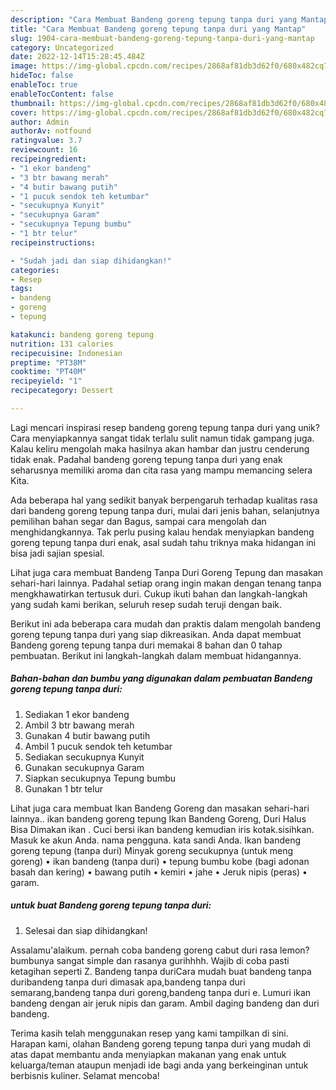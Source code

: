 ```yaml
---
description: "Cara Membuat Bandeng goreng tepung tanpa duri yang Mantap"
title: "Cara Membuat Bandeng goreng tepung tanpa duri yang Mantap"
slug: 1904-cara-membuat-bandeng-goreng-tepung-tanpa-duri-yang-mantap
category: Uncategorized
date: 2022-12-14T15:28:45.484Z
image: https://img-global.cpcdn.com/recipes/2868af81db3d62f0/680x482cq70/bandeng-goreng-tepung-tanpa-duri-foto-resep-utama.jpg
hideToc: false
enableToc: true
enableTocContent: false
thumbnail: https://img-global.cpcdn.com/recipes/2868af81db3d62f0/680x482cq70/bandeng-goreng-tepung-tanpa-duri-foto-resep-utama.jpg
cover: https://img-global.cpcdn.com/recipes/2868af81db3d62f0/680x482cq70/bandeng-goreng-tepung-tanpa-duri-foto-resep-utama.jpg
author: Admin
authorAv: notfound
ratingvalue: 3.7
reviewcount: 16
recipeingredient:
- "1 ekor bandeng"
- "3 btr bawang merah"
- "4 butir bawang putih"
- "1 pucuk sendok teh ketumbar"
- "secukupnya Kunyit"
- "secukupnya Garam"
- "secukupnya Tepung bumbu"
- "1 btr telur"
recipeinstructions:

- "Sudah jadi dan siap dihidangkan!"
categories:
- Resep
tags:
- bandeng
- goreng
- tepung

katakunci: bandeng goreng tepung 
nutrition: 131 calories
recipecuisine: Indonesian
preptime: "PT38M"
cooktime: "PT40M"
recipeyield: "1"
recipecategory: Dessert

---
```





Lagi mencari inspirasi resep bandeng goreng tepung tanpa duri yang unik? Cara menyiapkannya sangat tidak terlalu sulit namun tidak gampang juga. Kalau keliru mengolah maka hasilnya akan hambar dan justru cenderung tidak enak. Padahal bandeng goreng tepung tanpa duri yang enak seharusnya memiliki aroma dan cita rasa yang mampu memancing selera Kita.





Ada beberapa hal yang sedikit banyak berpengaruh terhadap kualitas rasa dari bandeng goreng tepung tanpa duri, mulai dari jenis bahan, selanjutnya pemilihan bahan segar dan Bagus, sampai cara mengolah dan menghidangkannya. Tak perlu pusing kalau hendak menyiapkan bandeng goreng tepung tanpa duri enak,      asal sudah tahu triknya maka hidangan ini bisa jadi sajian spesial.














Lihat juga cara membuat Bandeng Tanpa Duri Goreng Tepung dan masakan sehari-hari lainnya. Padahal setiap orang ingin makan dengan tenang tanpa mengkhawatirkan tertusuk duri. Cukup ikuti bahan dan langkah-langkah yang sudah kami berikan, seluruh resep sudah teruji dengan baik.






Berikut ini ada beberapa cara mudah dan praktis dalam mengolah bandeng goreng tepung tanpa duri yang siap dikreasikan. Anda dapat membuat Bandeng goreng tepung tanpa duri memakai 8 bahan dan 0 tahap pembuatan. Berikut ini langkah-langkah dalam membuat hidangannya.

<!--inarticleads1-->

##### Bahan-bahan dan bumbu yang digunakan dalam pembuatan Bandeng goreng tepung tanpa duri:

1. Sediakan 1 ekor bandeng
1. Ambil 3 btr bawang merah
1. Gunakan 4 butir bawang putih
1. Ambil 1 pucuk sendok teh ketumbar
1. Sediakan secukupnya Kunyit
1. Gunakan secukupnya Garam
1. Siapkan secukupnya Tepung bumbu
1. Gunakan 1 btr telur


Lihat juga cara membuat Ikan Bandeng Goreng dan masakan sehari-hari lainnya.. ikan bandeng goreng tepung Ikan Bandeng Goreng, Duri Halus Bisa Dimakan ikan . Cuci bersi ikan bandeng kemudian iris kotak.sisihkan. Masuk ke akun Anda. nama pengguna. kata sandi Anda. Ikan bandeng goreng tepung (tanpa duri) Minyak goreng secukupnya (untuk meng goreng) • ikan bandeng (tanpa duri) • tepung bumbu kobe (bagi adonan basah dan kering) • bawang putih • kemiri • jahe • Jeruk nipis (peras) • garam. 

<!--inarticleads2-->

#####  untuk buat Bandeng goreng tepung tanpa duri:


1. Selesai dan siap dihidangkan!

Assalamu&#39;alaikum. pernah coba bandeng goreng cabut duri rasa lemon? bumbunya sangat simple dan rasanya gurihhhh. Wajib di coba pasti ketagihan seperti Z. Bandeng tanpa duriCara mudah buat bandeng tanpa duribandeng tanpa duri dimasak apa,bandeng tanpa duri semarang,bandeng tanpa duri goreng,bandeng tanpa duri e. Lumuri ikan bandeng dengan air jeruk nipis dan garam. Ambil daging bandeng dan duri bandeng. 

Terima kasih telah menggunakan resep yang kami tampilkan di sini. Harapan kami, olahan Bandeng goreng tepung tanpa duri yang mudah di atas dapat membantu anda menyiapkan makanan yang enak untuk keluarga/teman ataupun menjadi ide bagi anda yang berkeinginan untuk berbisnis kuliner. Selamat mencoba!
